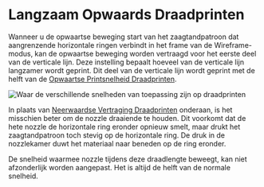 Langzaam Opwaards Draadprinten
====
Wanneer u de opwaartse beweging start van het zaagtandpatroon dat aangrenzende horizontale ringen verbindt in het frame van de Wireframe-modus, kan de opwaartse beweging worden vertraagd voor het eerste deel van de verticale lijn. Deze instelling bepaalt hoeveel van de verticale lijn langzamer wordt geprint. Dit deel van de verticale lijn wordt geprint met de helft van de [Opwaartse Printsnelheid Draadprinten](wireframe_printspeed_up.md).

![Waar de verschillende snelheden van toepassing zijn op draadprinten](../../../articles/images/wireframe_printspeed.svg)

In plaats van [Neerwaardse Vertraging Draadprinten](wireframe_bottom_delay.md) onderaan, is het misschien beter om de nozzle draaiende te houden. Dit voorkomt dat de hete nozzle de horizontale ring eronder opnieuw smelt, maar drukt het zaagtandpatroon toch stevig op de horizontale ring. De druk in de nozzlekamer duwt het materiaal naar beneden op de ring eronder.

De snelheid waarmee nozzle tijdens deze draadlengte beweegt, kan niet afzonderlijk worden aangepast. Het is altijd de helft van de normale snelheid.